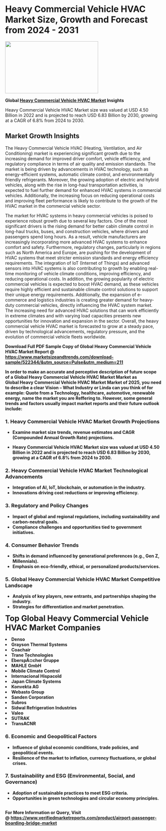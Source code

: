 <H1>Heavy Commercial Vehicle HVAC Market Size, Growth and Forecast from 2024 - 2031</H1><img class="aligncenter size-medium wp-image-584254" src="https://thirdeyenews.in/wp-content/uploads/2024/09/Global-Market-Research-300x168.jpeg" alt="" width="300" height="168" /><p><strong>Global&nbsp;<a href="https://www.marketsizeandtrends.com/download-sample/522344/&amp;utm_source=Pulse&amp;utm_medium=211">Heavy Commercial Vehicle HVAC Market</a> Insights</strong></p><p>Heavy Commercial Vehicle HVAC Market size was valued at USD 4.50 Billion in 2022 and is projected to reach USD 6.83 Billion by 2030, growing at a CAGR of 6.8% from 2024 to 2030.</p><p><h2>Market Growth Insights</h2> <p>The Heavy Commercial Vehicle HVAC (Heating, Ventilation, and Air Conditioning) market is experiencing significant growth due to the increasing demand for improved driver comfort, vehicle efficiency, and regulatory compliance in terms of air quality and emission standards. The market is being driven by advancements in HVAC technology, such as energy-efficient systems, automatic climate control, and environmentally friendly refrigerants. Moreover, the growing adoption of electric and hybrid vehicles, along with the rise in long-haul transportation activities, is expected to fuel further demand for enhanced HVAC systems in commercial vehicles. Additionally, the increasing focus on reducing operational costs and improving fleet performance is likely to contribute to the growth of the HVAC market in the commercial vehicle sector. </p> <p><strong></strong></p> <p>The market for HVAC systems in heavy commercial vehicles is poised to experience robust growth due to several key factors. One of the most significant drivers is the rising demand for better cabin climate control in long-haul trucks, buses, and construction vehicles, where drivers and passengers spend long hours. As a result, vehicle manufacturers are increasingly incorporating more advanced HVAC systems to enhance comfort and safety. Furthermore, regulatory changes, particularly in regions such as North America and Europe, are pushing for the development of HVAC systems that meet stricter emission standards and energy efficiency requirements. The integration of IoT (Internet of Things) and advanced sensors into HVAC systems is also contributing to growth by enabling real-time monitoring of vehicle climate conditions, improving efficiency, and reducing operational costs. In addition, the growing popularity of electric commercial vehicles is expected to boost HVAC demand, as these vehicles require highly efficient and sustainable climate control solutions to support their unique energy requirements. Additionally, the expansion of e-commerce and logistics industries is creating greater demand for heavy-duty commercial vehicles, directly influencing the HVAC system market. The increasing need for advanced HVAC solutions that can work efficiently in extreme climates and with varying load capacities presents new opportunities for innovation and expansion in the sector. Overall, the heavy commercial vehicle HVAC market is forecasted to grow at a steady pace, driven by technological advancements, regulatory pressure, and the evolution of commercial vehicle fleets worldwide. <p><strong></p><p><span class=""><strong>Download Full PDF Sample Copy of Global Heavy Commercial Vehicle HVAC Market Report</strong> @ <a href="https://www.marketsizeandtrends.com/download-sample/522344/&amp;utm_source=Pulse&amp;utm_medium=211" target="_blank">https://www.marketsizeandtrends.com/download-sample/522344/&amp;utm_source=Pulse&amp;utm_medium=211</a></span></p><p>In order to make an accurate and perceptive description of future scope of a Global&nbsp;Heavy Commercial Vehicle HVAC Market Market as Global&nbsp;Heavy Commercial Vehicle HVAC Market Market of 2025, you need to describe a clear Vision &ndash; What Industry or Linda can you think of for example: Quote from a Technology, healthcare, automotive, renewable energy, name the market you are Reffering to. However, some general trends and factors usually impact market reports and their future outlook include:</p><h3>1.&nbsp;<strong>Heavy Commercial Vehicle HVAC Market Growth Projections</strong></h3><ul><li>Examine market size trends, revenue estimates and CAGR (Compounded Annual Growth Rate) projections.</li><li><p>Heavy Commercial Vehicle HVAC Market size was valued at USD 4.50 Billion in 2022 and is projected to reach USD 6.83 Billion by 2030, growing at a CAGR of 6.8% from 2024 to 2030.</p></li></ul><h3>2.&nbsp;<strong>Heavy Commercial Vehicle HVAC Market Technological Advancements</strong></h3><ul><li>Integration of AI, IoT, blockchain, or automation in the industry.</li><li>Innovations driving cost reductions or improving efficiency.</li></ul><h3>3.&nbsp;<strong>Regulatory and Policy Changes</strong></h3><ul><li>Impact of global and regional regulations, including sustainability and carbon-neutral goals.</li><li>Compliance challenges and opportunities tied to government initiatives.</li></ul><h3>4.&nbsp;<strong>Consumer Behavior Trends</strong></h3><ul><li>Shifts in demand influenced by generational preferences (e.g., Gen Z, Millennials).</li><li>Emphasis on eco-friendly, ethical, or personalized products/services.</li></ul><h3>5.&nbsp;<strong>Global Heavy Commercial Vehicle HVAC Market Competitive Landscape</strong></h3><ul><li>Analysis of key players, new entrants, and partnerships shaping the industry.</li><li>Strategies for differentiation and market penetration.</li></ul><p data-pm-slice="1 1 []"><span style="color: inherit; font-family: inherit; font-size: 25px;">Top Global Heavy Commercial Vehicle HVAC Market Companies</span></p><div class="" data-test-id=""><p><li>Denso</li><li> Grayson Thermal Systems</li><li> Coachair</li><li> Trane Technologies</li><li> EberspÃ¤cher Gruppe</li><li> MAHLE GmbH</li><li> Mobile Climate Control</li><li> Internacional Hispacold</li><li> Japan Climate Systems</li><li> Konvekta AG</li><li> Webasto Group</li><li> Sanden Corporation</li><li> Subros</li><li> Sidwal Refrigeration Industries</li><li> Valeo</li><li> SUTRAK</li><li> TransACNR</li></p></div><h3>6.&nbsp;<strong>Economic and Geopolitical Factors</strong></h3><ul><li>Influence of global economic conditions, trade policies, and geopolitical events.</li><li>Resilience of the market to inflation, currency fluctuations, or global crises.</li></ul><h3>7.&nbsp;<strong>Sustainability and ESG (Environmental, Social, and Governance)</strong></h3><ul><li>Adoption of sustainable practices to meet ESG criteria.</li><li>Opportunities in green technologies and circular economy principles.</li></ul><h2><strong style="font-size: 14px;">For More Information or Query, Visit @&nbsp;</strong><a style="background-color: #ffffff; font-size: 14px;" href="https://www.marketsizeandtrends.com/report/heavy-commercial-vehicle-hvac-market/" target="_blank">https://www.verifiedmarketreports.com/product/airport-passenger-boarding-bridge-market</a></h2>
